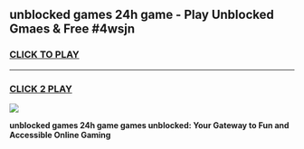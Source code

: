 
## unblocked games 24h game - Play Unblocked Gmaes & Free #4wsjn
<h3>
<a href="https://news.freeplayer.one?title=unblocked_games_24h_game&ref=03M">CLICK TO PLAY</a></h3>
<hr>

<h3>
<a href="https://news.freeplayer.one?title=unblocked_games_24h_game&ref=03M">CLICK 2 PLAY</a>
  
</h3>

<a href="https://news.freeplayer.one?title=unblocked_games_24h_game&ref=03M"><img src="https://clearcache.store/games.png"></a>


**unblocked games 24h game games unblocked: Your Gateway to Fun and Accessible Online Gaming**
